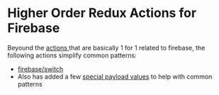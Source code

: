 # Higher Order Redux Actions for Firebase

Beyound the [actions ](/actions.md)that are basically 1 for 1 related to firebase, the following actions simplify common patterns:

* [firebase/switch](/firebase/switch)
* Also has added a few [special payload values](/actions/special-payload-values.md) to help with common patterns



